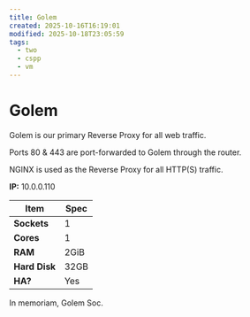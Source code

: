 ```yaml
---
title: Golem
created: 2025-10-16T16:19:01
modified: 2025-10-18T23:05:59
tags:
  - two
  - cspp
  - vm
---
```


# **Golem**

Golem is our primary Reverse Proxy for all web traffic.

Ports 80 & 443 are port-forwarded to Golem through the router.

NGINX is used as the Reverse Proxy for all HTTP(S) traffic.

**IP:** 10.0.0.110

| **Item**      | **Spec** |
| ------------- | -------- |
| **Sockets**   | 1        |
| **Cores**     | 1        |
| **RAM**       | 2GiB     |
| **Hard Disk** | 32GB     |
| **HA?**       | Yes      |

In memoriam, Golem Soc.
